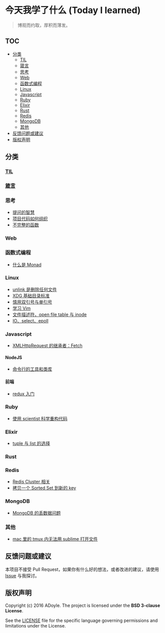 # 今天我学了什么 (Today I learned)

> 博观而约取，厚积而薄发。

## TOC

<!-- MarkdownTOC -->

- [分类](#分类)
    - [TIL](#til)
    - [箴言](#箴言)
    - [思考](#思考)
    - [Web](#web)
    - [函数式编程](#函数式编程)
    - [Linux](#linux)
    - [Javascript](#javascript)
    - [Ruby](#ruby)
    - [Elixir](#elixir)
    - [Rust](#rust)
    - [Redis](#redis)
    - [MongoDB](#mongodb)
    - [其他](#其他)
- [反馈问题或建议](#反馈问题或建议)
- [版权声明](#版权声明)

<!-- /MarkdownTOC -->

<a name="分类"></a>
## 分类

<a name="til"></a>
### [TIL](./TIL.md)

<a name="箴言"></a>
### [箴言](./maxim.md)

<a name="思考"></a>
### 思考

- [提问的智慧](thinking/smartquestion.md)
- [项目代码如何组织](thinking/how-to-make-code-organization.md)
- [不完整的函数](thinking/non-total-function.md)

<a name="web"></a>
### Web

<a name="函数式编程"></a>
### 函数式编程

- [什么是 Monad](fp/what-is-monad.md)

<a name="linux"></a>
### Linux

- [unlink 是删除任何文件](linux/unlink.md)
- [XDG 基础目录标准](linux/XDG-base-directory-spec.md)
- [慎用双引号与单引号](linux/quotes-in-bash.md)
- [学习 Vim](linux/vim-learning.md)
- [文件描述符，open file table 与 inode](linux/fd-oft-inode.md)
- [IO、select、epoll](linux/io-select-epoll.md)

<a name="javascript"></a>
### Javascript

- [XMLHttpRequest 的继承者：Fetch](javascript/fetch.md)

<a name="nodejs"></a>
#### NodeJS

- [命令行的工具和类库](nodejs/cli-libraries-and-tools.md)

#### 前端

- [redux 入门](front-end/redux-ABC.md)

<a name="ruby"></a>
### Ruby

- [使用 scientist 科学重构代码](ruby/using-scientist-for-refactoring.md)

<a name="elixir"></a>
### Elixir

- [tuple 与 list 的选择](elixir/choosing-between-tuple-and-list.md)

<a name="rust"></a>
### Rust

<a name="redis"></a>
### Redis

- [Redis Cluster 相关](redis/cluster.md)
- [拷贝一个 Sorted Set 到新的 key](redis/copy-a-sorted-set.md)

<a name="mongodb"></a>
### MongoDB

- [MongoDB 的丢数据问题](mongo/data-lost.md)


<a name="其他"></a>
### 其他

- [mac 里的 tmux 内无法用 sublime 打开文件](others/subl-in-tmux-on-mac.md)

<a name="反馈问题或建议"></a>
## 反馈问题或建议

本项目不接受 Pull Request，如果你有什么好的想法，或者改进的建议，请使用 [Issue][] 与我探讨。

<a name="版权声明"></a>
## 版权声明

Copyright (c) 2016 ADoyle. The project is licensed under the **BSD 3-clause License**.

See the [LICENSE][] file for the specific language governing permissions and limitations under the License.


[Issue]: https://github.com/adoyle-h/Today-I-Learned/issues
[LICENSE]: ./LICENSE
